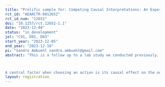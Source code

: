 ```yaml
---
title: "Prolific sample for: Competing Causal Interpretations: An Experimental Study"
rct_id: "AEARCTR-0012652"
rct_id_num: "12652"
doi: "10.1257/rct.12652-1.1"
date: "2023-12-04"
status: "in_development"
jel: "C91, D01, D83"
start_year: "2023-12-05"
end_year: "2023-12-16"
pi: "Sandro Ambuehl sandro.ambuehl@gmail.com"
abstract: "This is a follow up to a lab study we conducted previously. The abstract of the lab study is this: 

A central factor when choosing an action is its causal effect on the outcome of interest. Yet, causal information is often lacking. People instead observe correlational or historical data, along with causal interpretations and recommendations provided by experts who frequently disagree with each other. Our laboratory experiments study choice in such settings, where beliefs concern the structure of the data-generating process rather than merely magnitudes. Roughly half of our subjects attempt to determine the fit of the causal interpretations to past data, as the literature on model persuasion assumes. We characterize the limits to their ability to do so. Half the subjects’ choices are co-determined by the interpretations’ promises of future payouts, as the literature on narrative competition assumes, or by the downside these choices entail if they are mistaken. Subjects also commonly employ heuristics such as Occam’s razor. The fact that they typically prefer flexibility over parsimony insures them against bad choices in some settings but has the opposite effect in others. Our estimates predict well out of sample and closely agree across two different identification strategies in two different samples. We also study the extent to which behavior is robust to framing and the relation between subjects’ choices and their political attitudes and psychological characteristics. Our results characterize the cases in which subjects’ behavioral tendencies render them most receptive to misleading interpretations. They also inform the literatures on narrative competition and model persuasion."
layout: registration
---
```


